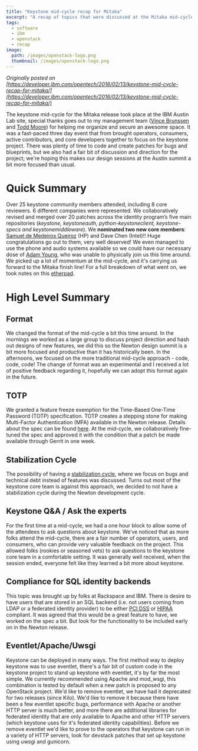 ```yaml
---
title: "Keystone mid-cycle recap for Mitaka"
excerpt: "A recap of topics that were discussed at the Mitaka mid-cycle meetup"
tags: 
  - software
  - ibm
  - openstack
  - recap
image:
  path: /images/openstack-logo.png
  thumbnail: /images/openstack-logo.png
---
```


_Originally posted on [https://developer.ibm.com/opentech/2016/02/13/keystone-mid-cycle-recap-for-mitaka/](https://developer.ibm.com/opentech/2016/02/13/keystone-mid-cycle-recap-for-mitaka/)_

The keystone mid-cycle for the Mitaka release took place at the IBM Austin Lab site, special thanks goes out to my management team ([Vince Brunssen](https://twitter.com/vbrunssen) and [Todd Moore](https://twitter.com/tmmoore_1)) for helping me organize and secure an awesome space. It was a fast-paced three day event that from brought operators, consumers, active contributors, and core developers together to focus on the keystone project. There was plenty of time to code and create patches for bugs and blueprints, but we also had a fair bit of discussion and direction for the project; we're hoping this makes our design sessions at the Austin summit a bit more focused than usual.

# Quick Summary

Over 25 keystone community members attended, including 8 core reviewers. 6 different companies were represented. We collaboratively revised and merged over 20 patches across the identity program’s five main repositories (_keystone, keystoneauth, python-keystoneclient, keystone-specs and keystonemiddleware_). We **nominated two new core members**: [Samuel de Medeiros Queiroz](https://twitter.com/samuel_dmq) (HP) and Dave Chen (Intel)!! Huge congratulations go out to them, very well deserved! We even managed to use the phone and audio systems available so we could have our necessary dose of [Adam Young](https://twitter.com/admiyoung), who was unable to physically join us this time around. We picked up a lot of momentum at the mid-cycle, and it's carrying us forward to the Mitaka finish line! For a full breakdown of what went on, we took notes on this [etherpad](https://etherpad.openstack.org/p/keystone-mitaka-midcycle).

# High Level Summary

## Format

We changed the format of the mid-cycle a bit this time around. In the mornings we worked as a large group to discuss project direction and hash out designs of new features, we did this so the Newton design summit is a bit more focused and productive than it has historically been. In the afternoons, we focused on the more traditional mid-cycle approach - code, code, code! The change of format was an experimental and I received a lot of positive feedback regarding it, hopefully we can adopt this format again in the future.

## TOTP

We granted a feature freeze exemption for the Time-Based One-Time Password (TOTP) specification. TOTP creates a stepping stone for making Multi-Factor Authentication (MFA) available in the Newton release. Details about the spec can be found [here](http://specs.openstack.org/openstack/keystone-specs/specs/mitaka/totp-auth.html). At the mid-cycle, we collaboratively fine-tuned the spec and approved it with the condition that a patch be made available through Gerrit in one week.

## Stabilization Cycle

The possibility of having a [stabilization cycle](http://lists.openstack.org/pipermail/openstack-dev/2016-January/084564.html), where we focus on bugs and technical debt instead of features was discussed. Turns out most of the keystone core team is against this approach, we decided to not have a stabilization cycle during the Newton development cycle.

## Keystone Q&A / Ask the experts

For the first time at a mid-cycle, we had a one hour block to allow some of the attendees to ask questions about keystone. We’ve noticed that as more folks attend the mid-cycle, there are a fair number of operators, users, and consumers, who can provide very valuable feedback on the project. This allowed folks (rookies or seasoned vets) to ask questions to the keystone core team in a comfortable setting. It was generally well received, when the session ended, everyone felt like they learned a bit more about keystone.

## Compliance for SQL identity backends

This topic was brought up by folks at Rackspace and IBM. There is desire to have users that are stored in an SQL backend (i.e. not users coming from LDAP or a federated identity provider) to be either [PCI DSS](https://en.wikipedia.org/wiki/Health_Insurance_Portability_and_Accountability_Act) or [HIPAA](https://en.wikipedia.org/wiki/Payment_Card_Industry_Data_Security_Standard) compliant. It was agreed that this would be a great feature to have, we worked on the spec a bit. But look for the functionality to be included early on in the Newton release.

## Eventlet/Apache/Uwsgi

Keystone can be deployed in many ways. The first method way to deploy keystone was to use eventlet, there's a fair bit of custom code in the keystone project to stand up keystone with eventlet, it's by far the most simple. We currently recommended using Apache and mod_wsgi, this combination is tested by default when a new patch is proposed to any OpenStack project. We'd like to remove eventlet, we have had it deprecated for two releases (since Kilo). We'd like to remove it because there have been a few eventlet specific bugs, performance with Apache or another HTTP server is much better, and more there are additional libraries for federated identity that are only available to Apache and other HTTP servers (which keystone uses for it's federated identity capabilities). Before we remove eventlet we'd like to prove to the operators that keystone can run in a variety of HTTP servers, look for devstack patches that set up keystone using uwsgi and gunicorn.
